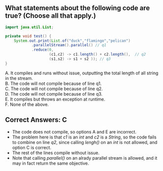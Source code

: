## What statements about the following code are true? (Choose all that apply.)

```java
import java.util.List;

private void test() {
    System.out.print(List.of("duck","flamingo","pelican")
            .parallelStream().parallel() // q1
            .reduce(0,
                    (c1,c2) -> c1.length() + c2.length(),  // q2
                    (s1,s2) -> s1 + s2 )); // q3     
}
```

A. It compiles and runs without issue, outputting the total length of all string in the stream. <br>
B. The code will not compile because of line q1. <br>
C. The code will not compile because of line q2. <br>
D. The code will not compile because of line q3. <br>
E. It compiles but throws an exception at runtime. <br>
F. None of the above. <br>

## Correct Answers: C

- The code does not compile, so options A and E are incorrect.
- The problem here is that *c1* is an *int* and *c2* is a *String*, so the code fails to combine on line *q2*, since 
  calling *lengh()* on an *int* is not allowed, and option C is correct.
- The rest of the lines compile without issue.
- Note that calling *parallel()* on an alrady parallel stream is allowed, and it may in fact return the same objective.